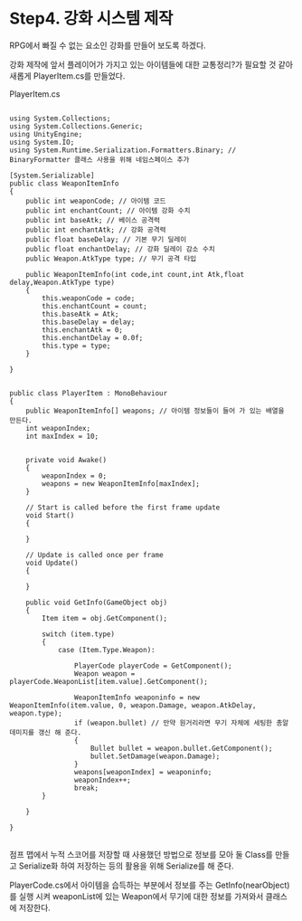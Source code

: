 # Step4. 강화 시스템 제작


RPG에서 빠질 수 없는 요소인 강화를 만들어 보도록 하겠다.

강화 제작에 앞서 플레이어가 가지고 있는 아이템들에 대한 교통정리?가 필요할 것 같아 새롭게 PlayerItem.cs를 만들었다.

PlayerItem.cs
<pre>
<code>
using System.Collections;
using System.Collections.Generic;
using UnityEngine;
using System.IO;
using System.Runtime.Serialization.Formatters.Binary; // BinaryFormatter 클래스 사용을 위해 네임스페이스 추가

[System.Serializable]
public class WeaponItemInfo
{
    public int weaponCode; // 아이템 코드
    public int enchantCount; // 아이템 강화 수치
    public int baseAtk; // 베이스 공격력
    public int enchantAtk; // 강화 공격력
    public float baseDelay; // 기본 무기 딜레이
    public float enchantDelay; // 강화 딜레이 감소 수치
    public Weapon.AtkType type; // 무기 공격 타입

    public WeaponItemInfo(int code,int count,int Atk,float delay,Weapon.AtkType type)
    {
        this.weaponCode = code;
        this.enchantCount = count;
        this.baseAtk = Atk;
        this.baseDelay = delay;
        this.enchantAtk = 0;
        this.enchantDelay = 0.0f;
        this.type = type;
    }

}


public class PlayerItem : MonoBehaviour
{
    public WeaponItemInfo[] weapons; // 아이템 정보들이 들어 가 있는 배열을 만든다.
    int weaponIndex;
    int maxIndex = 10;


    private void Awake()
    {
        weaponIndex = 0;
        weapons = new WeaponItemInfo[maxIndex];
    }

    // Start is called before the first frame update
    void Start()
    {
        
    }

    // Update is called once per frame
    void Update()
    {
        
    }

    public void GetInfo(GameObject obj)
    {
        Item item = obj.GetComponent<Item>();

        switch (item.type)
        {
            case (Item.Type.Weapon):

                PlayerCode playerCode = GetComponent<PlayerCode>();
                Weapon weapon = playerCode.WeaponList[item.value].GetComponent<Weapon>();

                WeaponItemInfo weaponinfo = new WeaponItemInfo(item.value, 0, weapon.Damage, weapon.AtkDelay, weapon.type);
                if (weapon.bullet) // 만약 원거리라면 무기 자체에 세팅한 총알 데미지를 갱신 해 준다.
                {
                    Bullet bullet = weapon.bullet.GetComponent<Bullet>();
                    bullet.SetDamage(weapon.Damage);
                }
                weapons[weaponIndex] = weaponinfo;
                weaponIndex++;
                break;
        }

    }

}
</code>
</pre>

점프 맵에서 누적 스코어를 저장할 때 사용했던 방법으로 정보를 모아 둘 Class를 만들고 Serialize화 하여 저장하는 등의 활용을 위해 Serialize를 해 준다.

PlayerCode.cs에서 아이템을 습득하는 부분에서 정보를 주는 GetInfo(nearObject)를 실행 시켜 weaponList에 있는 Weapon에서 무기에 대한 정보를 가져와서 클래스에 저장한다.

